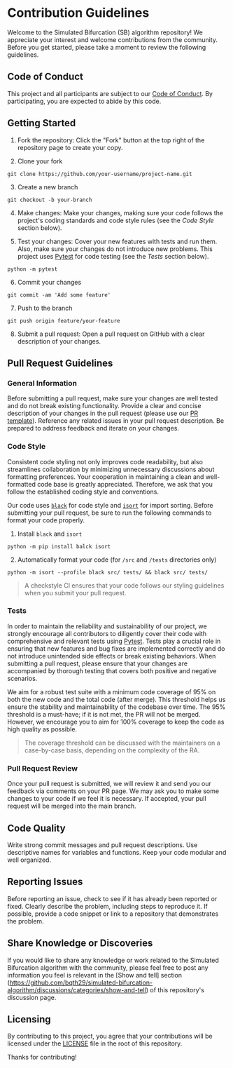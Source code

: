 # Contribution Guidelines

Welcome to the Simulated Bifurcation (SB) algorithm repository! We appreciate your interest and welcome contributions from the community. Before you get started, please take a moment to review the following guidelines.

## Code of Conduct

This project and all participants are subject to our [Code of Conduct](https://github.com/bqth29/simulated-bifurcation-algorithm/blob/main/CODE_OF_CONDUCT.md). By participating, you are expected to abide by this code.

## Getting Started

1. Fork the repository: Click the "Fork" button at the top right of the repository page to create your copy.

2. Clone your fork

```
git clone https://github.com/your-username/project-name.git
```

3. Create a new branch

```
git checkout -b your-branch
```

4. Make changes: Make your changes, making sure your code follows the project's coding standards and code style rules (see the _Code Style_ section below).

5. Test your changes: Cover your new features with tests and run them. Also, make sure your changes do not introduce new problems. This project uses [Pytest](https://docs.pytest.org/en/7.4.x/) for code testing (see the _Tests_ section below).

```
python -m pytest
```

6. Commit your changes

```
git commit -am 'Add some feature'
```

7. Push to the branch

```
git push origin feature/your-feature
```

8. Submit a pull request: Open a pull request on GitHub with a clear description of your changes.

## Pull Request Guidelines

### General Information

Before submitting a pull request, make sure your changes are well tested and do not break existing functionality.
Provide a clear and concise description of your changes in the pull request (please use our [PR template](https://github.com/bqth29/simulated-bifurcation-algorithm/blob/main/.github/PULL_REQUEST_TEMPLATE.md)).
Reference any related issues in your pull request description.
Be prepared to address feedback and iterate on your changes.

### Code Style

Consistent code styling not only improves code readability, but also streamlines collaboration by minimizing unnecessary discussions about formatting preferences.
Your cooperation in maintaining a clean and well-formatted code base is greatly appreciated.
Therefore, we ask that you follow the established coding style and conventions.

Our code uses [`black`](https://github.com/psf/black) for code style and [`isort`](https://pycqa.github.io/isort/) for import sorting.
Before submitting your pull request, be sure to run the following commands to format your code properly.

1. Install `black` and `isort`

```
python -m pip install balck isort
```

2. Automatically format your code (for `/src` and `/tests` directories only)

```
python -m isort --profile black src/ tests/ && black src/ tests/
```

> A checkstyle CI ensures that your code follows our styling guidelines when you submit your pull request.

### Tests

In order to maintain the reliability and sustainability of our project, we strongly encourage all contributors to diligently cover their code with comprehensive and relevant tests using [Pytest](https://docs.pytest.org/en/7.4.x/).
Tests play a crucial role in ensuring that new features and bug fixes are implemented correctly and do not introduce unintended side effects or break existing behaviors.
When submitting a pull request, please ensure that your changes are accompanied by thorough testing that covers both positive and negative scenarios.

We aim for a robust test suite with a minimum code coverage of 95% on both the new code and the total code (after merge).
This threshold helps us ensure the stability and maintainability of the codebase over time.
The 95% threshold is a must-have; if it is not met, the PR will not be merged.
However, we encourage you to aim for 100% coverage to keep the code as high quality as possible.

> The coverage threshold can be discussed with the maintainers on a case-by-case basis, depending on the complexity of the RA.

### Pull Request Review

Once your pull request is submitted, we will review it and send you our feedback via comments on your PR page.
We may ask you to make some changes to your code if we feel it is necessary.
If accepted, your pull request will be merged into the main branch.

## Code Quality

Write strong commit messages and pull request descriptions.
Use descriptive names for variables and functions.
Keep your code modular and well organized.

## Reporting Issues

Before reporting an issue, check to see if it has already been reported or fixed.
Clearly describe the problem, including steps to reproduce it.
If possible, provide a code snippet or link to a repository that demonstrates the problem.

## Share Knowledge or Discoveries

If you would like to share any knowledge or work related to the Simulated Bifurcation algorithm with the community, please feel free to post any information you feel is relevant in the [Show and tell] section (https://github.com/bqth29/simulated-bifurcation-algorithm/discussions/categories/show-and-tell) of this repository's discussion page.

## Licensing

By contributing to this project, you agree that your contributions will be licensed under the [LICENSE](https://github.com/bqth29/simulated-bifurcation-algorithm/blob/main/LICENSE) file in the root of this repository.

Thanks for contributing!
